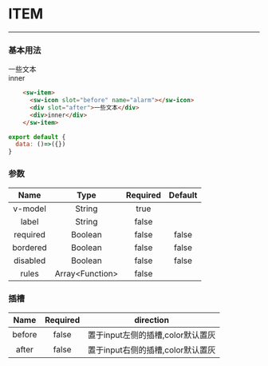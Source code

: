 # ITEM
---
### 基本用法
<common-decorator>
  <div>
    <sw-item>
      <sw-icon slot="before" name="alarm"></sw-icon>
      <div slot="after">一些文本</div>
      <div>inner</div>
    </sw-item>
  </div>
</common-decorator>

<script>
export default {
  data: ()=>({})
}
</script>

``` html
    <sw-item>
      <sw-icon slot="before" name="alarm"></sw-icon>
      <div slot="after">一些文本</div>
      <div>inner</div>
    </sw-item>
```

``` js
export default {
  data: ()=>({})
}
```

### 参数

Name|Type|Required|Default|
:------:|:------:|:------:|:------:|
v-model|String|true||
label|String|false||
required|Boolean|false|false|
bordered|Boolean|false|false|
disabled|Boolean|false|false|
rules|Array\<Function\>|false||

### 插槽

Name|Required|direction|
:------:|:------:|:------:|
before|false|置于input左侧的插槽,color默认置灰|
after|false|置于input右侧的插槽,color默认置灰|
